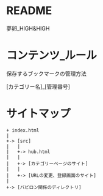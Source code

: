 # README

夢卵_HIGH&HIGH

# コンテンツ_ルール

保存するブックマークの管理方法

[カテゴリー名]_[管理番号]

# サイトマップ

    + index.html
    |
    +-> [src]
    |   |
    |   +-> hub.html
    |   |
    |   +-> [カテゴリーページのサイト]
    |   |
    |   +-> [URLの変更、登録画面のサイト]
    |
    +-> [バビロン関係のディレクトリ]